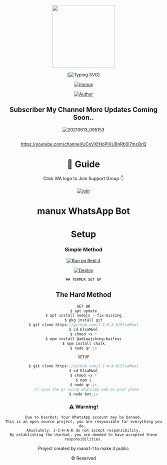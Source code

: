 <div align="center">
  <img border-radius: 15px src="https://www.linkpicture.com/q/IMG-20210708-WA0035.jpg" width="200" height="200"/>
  
 [![Typing SVG](https://readme-typing-svg.herokuapp.com?font=Lemon+milk&color=F70000&lines=Welcome+to+manux+WA+Bot+repo;Created+by+manaf-1;This+is+the+Best++Bgm+bot;With+more+features)]


<p align="center">
    
<a href="#"><img title="munux"
 src="https://www.linkpicture.com/q/IMG-20210708-WA0035.jpg"></a>
 </p>
  <p align="center">
<a href="https://wa.me/917560891210"><img title="Author" src="https://img.shields.io/badge/Author-manaf-1/manu%20x?color=Blue&style=for-the-badge&logo=whatsapp"></a>
 </p>
 
## Subscriber My Channel More Updates Coming Soon..
 
![20210613_095153](https://user-images.githubusercontent.com/85656190/125904681-fc8f3ca0-3c3d-4bd1-b852-6036a7efd8e4.jpg) 

 ##
https://youtube.com/channel/UCoVXfHoPIXU6nRb0l7msQrQ
 
# 📢 Guide
Click WA logo to Join Support Group 👇
    <br>
<br>
  [![join](https://github.com/Alien-alfa/PublicBot/blob/main/wlogo.svg.png)](https://chat.whatsapp.com/G8RHcba0E5x3L1d9uICyK0)
  <div align="center">
  
  

# manux WhatsApp Bot 

# Setup
<div align="center">

  ### Simple Method
  
[![Run on Repl.it](https://repl.it/badge/github/quiec/whatsAlfa)](https://replit.com/@JihadSabeena123/JULIEMWOL-QR#index.js)

[![Deploy](https://www.herokucdn.com/deploy/button.svg)](https://heroku.com/deploy?template=https://github.com/J-I-H-A-D/ElsaMwol)
     </div>
     
    ## TERMUX SET UP
  
## The Hard Method

```js
GET QR
$ apt update
$ apt install nodejs --fix-missing
$ pkg install git
$ git clone https://github.com/J-I-H-A-D/ElsaMwol
$ cd ElsaMwol
$ chmod +x *
$ npm install @adiwajshing/baileys
$ npm install chalk
$ node qr.js
```
      
```js
SETUP

$ git clone https://github.com/J-I-H-A-D/ElsaMwol
$ cd ElsaMwol
$ chmod +x *
$ npm i
$ node qr.js
   // scan the qr using whatsapp web on your phone
$ node bot.js
```
  

 ### ⚠️ Warning!
 ```
Due to Userbot; Your WhatsApp account may be banned.
This is an open source project, you are responsible for everything you do. 
Absolutely, J-I-H-A-D do not accept responsibility.
By establishing the Userbot, you are deemed to have accepted these responsibilities.
```



Project created by manaf-1 to make it public

© Reserved
     
    
